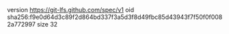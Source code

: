 version https://git-lfs.github.com/spec/v1
oid sha256:f9e0d64d3c89f2d864bd337f3a5d3f8d49fbc85d43943f7f50f0f0082a772997
size 32
